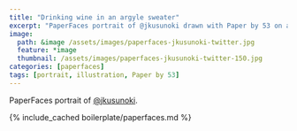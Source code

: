 ```yaml
---
title: "Drinking wine in an argyle sweater"
excerpt: "PaperFaces portrait of @jkusunoki drawn with Paper by 53 on an iPad."
image: 
  path: &image /assets/images/paperfaces-jkusunoki-twitter.jpg 
  feature: *image
  thumbnail: /assets/images/paperfaces-jkusunoki-twitter-150.jpg
categories: [paperfaces]
tags: [portrait, illustration, Paper by 53]
---
```


PaperFaces portrait of [@jkusunoki](https://twitter.com/jkusunoki).

{% include_cached boilerplate/paperfaces.md %}
